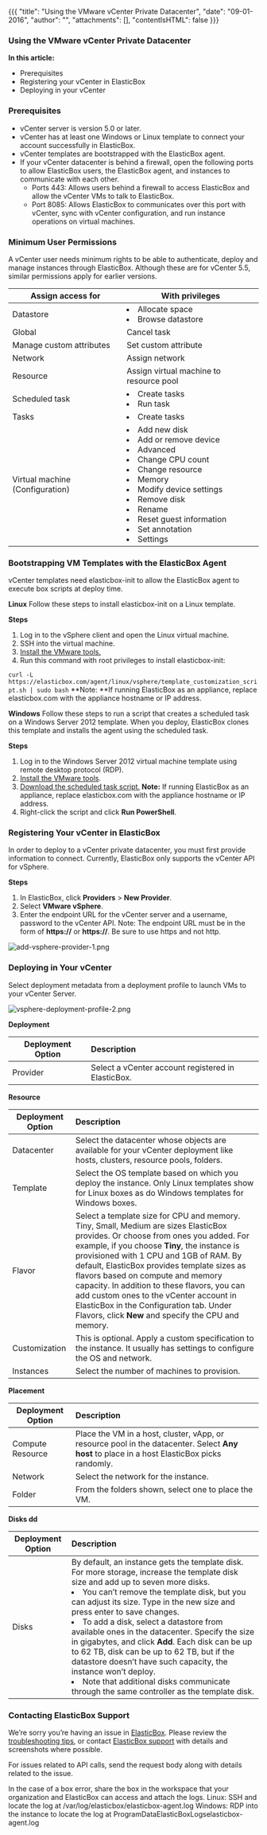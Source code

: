 {{{ "title": "Using the VMware vCenter Private Datacenter",
"date": "09-01-2016",
"author": "",
"attachments": [],
"contentIsHTML": false
}}}


### Using the VMware vCenter Private Datacenter

**In this article:**

* Prerequisites
* Registering your vCenter in ElasticBox
* Deploying in your vCenter

### Prerequisites

* vCenter server is version 5.0 or later.
* vCenter has at least one Windows or Linux template to connect your account successfully in ElasticBox.
* vCenter templates are bootstrapped with the ElasticBox agent.
* If your vCenter datacenter is behind a firewall, open the following ports to allow ElasticBox users, the ElasticBox agent, and instances to communicate with each other.
	* Ports 443: Allows users behind a firewall to access ElasticBox and allow the vCenter VMs to talk to ElasticBox.
	* Port 8085: Allows ElasticBox to communicates over this port with vCenter, sync with vCenter configuration, and run instance operations on virtual machines.

### Minimum User Permissions

A vCenter user needs minimum rights to be able to authenticate, deploy and manage instances through ElasticBox. Although these are for vCenter 5.5, similar permissions apply for earlier versions.

| **Assign access for**  |  **With privileges** |
|----------|-----|
| Datastore | <li>Allocate space</li><li>Browse datastore</li> |
| Global |	Cancel task |
| Manage custom attributes | Set custom attribute |
| Network |	Assign network |
| Resource | Assign virtual machine to resource pool |
| Scheduled task | <li>Create tasks</li><li>Run task</li> |
| Tasks | <li>Create tasks</li> |
| Virtual machine (Configuration) | <li>Add new disk</li><li>Add or remove device</li><li>Advanced</li><li>Change CPU count</li><li>Change resource</li><li>Memory</li><li>Modify device settings</li><li>Remove disk</li><li>Rename</li><li>Reset guest information</li><li>Set annotation</li><li>Settings</li> |

### Bootstrapping VM Templates with the ElasticBox Agent

vCenter templates need elasticbox-init to allow the ElasticBox agent to execute box scripts at deploy time.

**Linux**
Follow these steps to install elasticbox-init on a Linux template.

**Steps**
1. Log in to the vSphere client and open the Linux virtual machine.
2. SSH into the virtual machine.
3. [Install the VMware tools.](https://www.vmware.com/support/ws55/doc/ws_newguest_tools_linux.html)
4. Run this command with root privileges to install elasticbox-init:

`curl -L https://elasticbox.com/agent/linux/vsphere/template_customization_script.sh | sudo bash`
**Note: **If running ElasticBox as an appliance, replace elasticbox.com with the appliance hostname or IP address.

**Windows**
Follow these steps to run a script that creates a scheduled task on a Windows Server 2012 template. When you deploy, ElasticBox clones this template and installs the agent using the scheduled task.

**Steps**
1. Log in to the Windows Server 2012 virtual machine template using remote desktop protocol (RDP).
2. [Install the VMware tools](https://kb.vmware.com/selfservice/microsites/search.do?language=en_US&cmd=displayKC&externalId=1018377).
3. [Download the scheduled task script.](https://elasticbox.com/agent/windows/vsphere/template_customization_script.ps1)
**Note:** If running ElasticBox as an appliance, replace elasticbox.com with the appliance hostname or IP address.
4. Right-click the script and click **Run PowerShell**.

### Registering Your vCenter in ElasticBox

In order to deploy to a vCenter private datacenter, you must first provide information to connect. Currently, ElasticBox only supports the vCenter API for vSphere.

**Steps**
1. In ElasticBox, click **Providers** > **New Provider**.
2. Select **VMware vSphere**.
3. Enter the endpoint URL for the vCenter server and a username, password to the vCenter API.
Note: The endpoint URL must be in the form of **https://<servername>** or **https://<ipaddress>**. Be sure to use https and not http.

![add-vsphere-provider-1.png](../images/ElasticBox/add-vsphere-provider-1.png)

### Deploying in Your vCenter

Select deployment metadata from a deployment profile to launch VMs to your vCenter Server.

![vsphere-deployment-profile-2.png](../images/ElasticBox/vsphere-deployment-profile-2.png)

**Deployment**

| **Deployment Option**  |  **Description** |
|----------|:-----|
| Provider | Select a vCenter account registered in ElasticBox. |

**Resource**

| **Deployment Option**  |  **Description** |
|----------|:-----|
| Datacenter | Select the datacenter whose objects are available for your vCenter deployment like hosts, clusters, resource pools, folders. |
| Template | Select the OS template based on which you deploy the instance. Only Linux templates show for Linux boxes as do Windows templates for Windows boxes. |
| Flavor | Select a template size for CPU and memory. Tiny, Small, Medium are sizes ElasticBox provides. Or choose from ones you added. For example, if you choose **Tiny**, the instance is provisioned with 1 CPU and 1GB of RAM. By default, ElasticBox provides template sizes as flavors based on compute and memory capacity. In addition to these flavors, you can add custom ones to the vCenter account in ElasticBox in the Configuration tab. Under Flavors, click **New** and specify the CPU and memory. |
| Customization | This is optional. Apply a custom specification to the instance. It usually has settings to configure the OS and network. |
| Instances | Select the number of machines to provision. |

**Placement**

| **Deployment Option**  |  **Description** |
|----------|:-----|
| Compute Resource | Place the VM in a host, cluster, vApp, or resource pool in the datacenter. Select **Any host** to place in a host ElasticBox picks randomly. |
| Network |	Select the network for the instance. |
| Folder | From the folders shown, select one to place the VM. |

**Disks dd**

| **Deployment Option**  |  **Description** |
|----------|:-----|
| Disks	| By default, an instance gets the template disk. For more storage, increase the template disk size and add up to seven more disks.<li>You can’t remove the template disk, but you can adjust its size. Type in the new size and press enter to save changes.</li><li>To add a disk, select a datastore from available ones in the datacenter. Specify the size in gigabytes, and click **Add**. Each disk can be up to 62 TB, disk can be up to 62 TB, but if the datastore doesn’t have such capacity, the instance won’t deploy.</li><li>Note that additional disks communicate through the same controller as the template disk.</li> |

### Contacting ElasticBox Support

We’re sorry you’re having an issue in [ElasticBox](//www.ctl.io/elasticbox/). Please review the [troubleshooting tips](./troubleshooting-tips.md), or contact [ElasticBox support](mailto:support@elasticbox.com) with details and screenshots where possible.

For issues related to API calls, send the request body along with details related to the issue.

In the case of a box error, share the box in the workspace that your organization and ElasticBox can access and attach the logs.
Linux: SSH and locate the log at /var/log/elasticbox/elasticbox-agent.log
Windows: RDP into the instance to locate the log at ProgramDataElasticBoxLogselasticbox-agent.log
